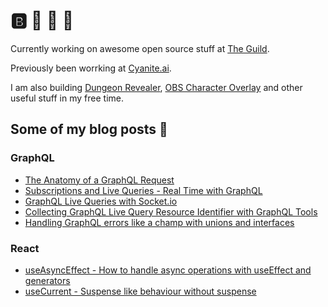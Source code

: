 # 🅱️ 🐙 🐳 🦞

Currently working on awesome open source stuff at [The Guild](https://github.com/the-guild-org).

Previously been worrking at [Cyanite.ai](https://cyanite.ai/).

I am also building [Dungeon Revealer](https://github.com/dungeon-revealer/dungeon-revealer), [OBS Character Overlay](https://github.com/n1ru4l/character-overlay) and other useful stuff in my free time.

## Some of my blog posts 📝

### GraphQL

- [The Anatomy of a GraphQL Request](https://www.the-guild.dev/blog/the-anatomy-of-a-graphql-request)
- [Subscriptions and Live Queries - Real Time with GraphQL](https://the-guild.dev/blog/subscriptions-and-live-queries-real-time-with-graphql)
- [GraphQL Live Queries with Socket.io](https://dev.to/n1ru4l/graphql-live-queries-with-socket-io-4mh6)
- [Collecting GraphQL Live Query Resource Identifier with GraphQL Tools](https://the-guild.dev/blog/collecting-graphql-live-query-resource-identifier-with-graphql-tools)
- [Handling GraphQL errors like a champ with unions and interfaces](https://blog.logrocket.com/handling-graphql-errors-like-a-champ-with-unions-and-interfaces/)



### React
- [useAsyncEffect - How to handle async operations with useEffect and generators](https://dev.to/n1ru4l/homebrew-react-hooks-useasynceffect-or-how-to-handle-async-operations-with-useeffect-1fa8)
- [useCurrent - Suspense like behaviour without suspense](https://dev.to/n1ru4l/homebrew-react-hooks-usecurrent-47o5)
